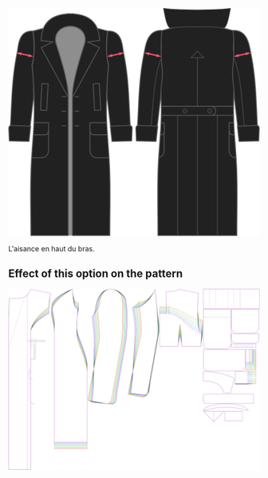 ![Aisance au niveau des biceps](./bicepsease.svg)

L'aisance en haut du bras.


## Effect of this option on the pattern
![This image shows the effect of this option by superimposing several variants that have a different value for this option](carlita_bicepsease_sample.svg "Effect of this option on the pattern")